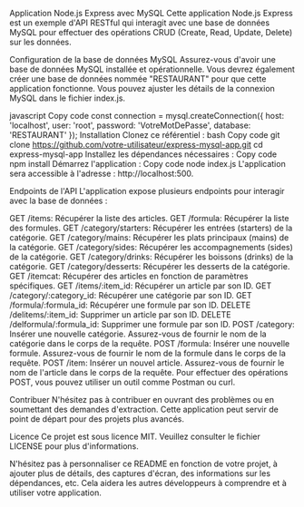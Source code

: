 Application Node.js Express avec MySQL
Cette application Node.js Express est un exemple d'API RESTful qui interagit avec une base de données MySQL pour effectuer des opérations CRUD (Create, Read, Update, Delete) sur les données.

Configuration de la base de données MySQL
Assurez-vous d'avoir une base de données MySQL installée et opérationnelle. Vous devrez également créer une base de données nommée "RESTAURANT" pour que cette application fonctionne. Vous pouvez ajuster les détails de la connexion MySQL dans le fichier index.js.

javascript
Copy code
const connection = mysql.createConnection({
    host: 'localhost',
    user: 'root',
    password: 'VotreMotDePasse',
    database: 'RESTAURANT'
});
Installation
Clonez ce référentiel :
bash
Copy code
git clone https://github.com/votre-utilisateur/express-mysql-app.git
cd express-mysql-app
Installez les dépendances nécessaires :
Copy code
npm install
Démarrez l'application :
Copy code
node index.js
L'application sera accessible à l'adresse : http://localhost:500.

Endpoints de l'API
L'application expose plusieurs endpoints pour interagir avec la base de données :

GET /items: Récupérer la liste des articles.
GET /formula: Récupérer la liste des formules.
GET /category/starters: Récupérer les entrées (starters) de la catégorie.
GET /category/mains: Récupérer les plats principaux (mains) de la catégorie.
GET /category/sides: Récupérer les accompagnements (sides) de la catégorie.
GET /category/drinks: Récupérer les boissons (drinks) de la catégorie.
GET /category/desserts: Récupérer les desserts de la catégorie.
GET /itemcat: Récupérer des articles en fonction de paramètres spécifiques.
GET /items/:item_id: Récupérer un article par son ID.
GET /category/:category_id: Récupérer une catégorie par son ID.
GET /formula/:formula_id: Récupérer une formule par son ID.
DELETE /delitems/:item_id: Supprimer un article par son ID.
DELETE /delformula/:formula_id: Supprimer une formule par son ID.
POST /category: Insérer une nouvelle catégorie. Assurez-vous de fournir le nom de la catégorie dans le corps de la requête.
POST /formula: Insérer une nouvelle formule. Assurez-vous de fournir le nom de la formule dans le corps de la requête.
POST /item: Insérer un nouvel article. Assurez-vous de fournir le nom de l'article dans le corps de la requête.
Pour effectuer des opérations POST, vous pouvez utiliser un outil comme Postman ou curl.

Contribuer
N'hésitez pas à contribuer en ouvrant des problèmes ou en soumettant des demandes d'extraction. Cette application peut servir de point de départ pour des projets plus avancés.

Licence
Ce projet est sous licence MIT. Veuillez consulter le fichier LICENSE pour plus d'informations.

N'hésitez pas à personnaliser ce README en fonction de votre projet, à ajouter plus de détails, des captures d'écran, des informations sur les dépendances, etc. Cela aidera les autres développeurs à comprendre et à utiliser votre application.
